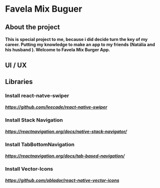 # Favela Mix Buguer

## About the project

#### This is special project to me, because i did decide turn the key of my career. Putting my knowledge to make an app to my friends (Natália and his husband ). Welcome to Favela Mix Burger App.


## UI / UX


## Libraries
### Install react-natve-swiper
##### https://github.com/leecade/react-native-swiper


### Install Stack Navigation
##### https://reactnavigation.org/docs/native-stack-navigator/


### Install TabBottomNavigation
##### https://reactnavigation.org/docs/tab-based-navigation/


### Install Vector-Icons
##### https://github.com/oblador/react-native-vector-icons
